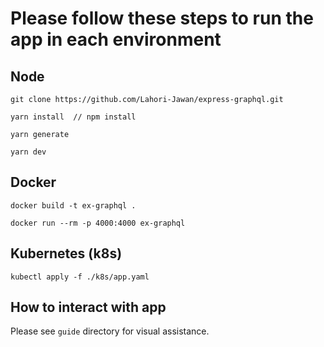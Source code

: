 # Please follow these steps to run the app in each environment

## Node
```
git clone https://github.com/Lahori-Jawan/express-graphql.git

yarn install  // npm install

yarn generate

yarn dev
```

## Docker

`docker build -t ex-graphql .`

`docker run --rm -p 4000:4000 ex-graphql`


## Kubernetes (k8s)

`kubectl apply -f ./k8s/app.yaml`


## How to interact with app

Please see `guide` directory for visual assistance.
